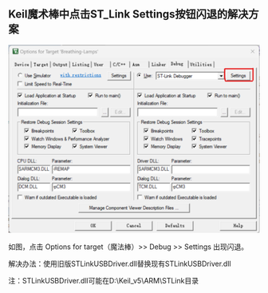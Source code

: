 ## Keil魔术棒中点击ST_Link Settings按钮闪退的解决方案

![image-20231005212736323](https://raw.githubusercontent.com/undefined-0/image-store/main/PicGo/202310052153402.png)

如图，点击 Options for target（魔法棒）>> Debug >> Settings 出现闪退。

解决办法：使用旧版STLinkUSBDriver.dll替换现有STLinkUSBDriver.dll



注：STLinkUSBDriver.dll可能在D:\Keil_v5\ARM\STLink目录
